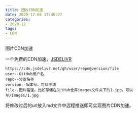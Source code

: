 ```yaml
---
title: 图片CDN加速 
date: 2020-12-08 17:40:27
categories:
- 2020-12
tags:
- CDN
---
```


图片CDN加速

<!-- more -->

一个免费的CDN加速，<a href="https://www.jsdelivr.com/?docs=gh" >JSDELIVR</a> 

```
https://cdn.jsdelivr.net/gh/user/repo@version/file
user--GitHub用户名
repo--分支名称
version--版本号，可以不填
file--图片路径，比如存储在GitHub仓库images文件夹下的1.jpg，可以写/images/1.jpg
```

将修改过后的url放入md文件中远程推送即可实现图片CDN加速。